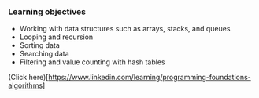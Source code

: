 ### Learning objectives
- Working with data structures such as arrays, stacks, and queues
- Looping and recursion
- Sorting data
- Searching data
- Filtering and value counting with hash tables

(Click here)[https://www.linkedin.com/learning/programming-foundations-algorithms]